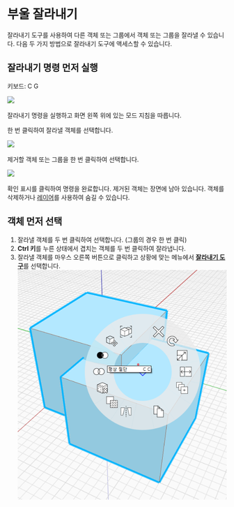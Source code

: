 # 부울 잘라내기

잘라내기 도구를 사용하여 다른 객체 또는 그룹에서 객체 또는 그룹을 잘라낼 수 있습니다. 다음 두 가지 방법으로 잘라내기 도구에 액세스할 수 있습니다.

## 잘라내기 명령 먼저 실행

키보드: C G

![](../.gitbook/assets/cut\_tool.png)

잘라내기 명령을 실행하고 화면 왼쪽 위에 있는 모드 지침을 따릅니다.

한 번 클릭하여 잘라낼 객체를 선택합니다.

![](../.gitbook/assets/boolean\_cut.png)

제거할 객체 또는 그룹을 한 번 클릭하여 선택합니다.

![](../.gitbook/assets/boolean\_cut2.png)

확인 표시를 클릭하여 명령을 완료합니다. 제거된 객체는 장면에 남아 있습니다. 객체를 삭제하거나 [레이어](layers.md)를 사용하여 숨길 수 있습니다.

## 객체 먼저 선택

1. 잘라낼 객체를 두 번 클릭하여 선택합니다. (그룹의 경우 한 번 클릭)
2. **Ctrl 키**를 누른 상태에서 겹치는 객체를 두 번 클릭하여 잘라냅니다.
3. 잘라낼 객체를 마우스 오른쪽 버튼으로 클릭하고 상황에 맞는 메뉴에서 [**잘라내기 도구**](https://github.com/FormIt3D/autodesk-formit-360-windows-help/tree/c377e7b8a3b8e43e684321d0b7de867608d317a3/tool-library/boolean-operations.md)를 선택합니다. ![](<../.gitbook/assets/cut tool.png>)
